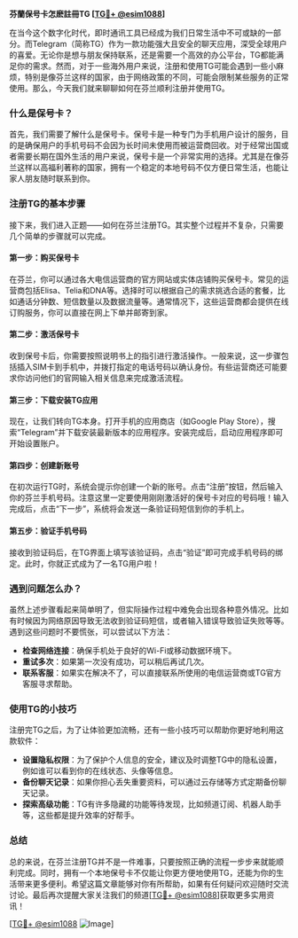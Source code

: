 **芬蘭保号卡怎麽註冊TG [[TG💪+ @esim1088](https://t.me/s/esim1088)]**

在当今这个数字化时代，即时通讯工具已经成为我们日常生活中不可或缺的一部分。而Telegram（简称TG）作为一款功能强大且安全的聊天应用，深受全球用户的喜爱。无论你是想与朋友保持联系，还是需要一个高效的办公平台，TG都能满足你的需求。然而，对于一些海外用户来说，注册和使用TG可能会遇到一些小麻烦，特别是像芬兰这样的国家，由于网络政策的不同，可能会限制某些服务的正常使用。那么，今天我们就来聊聊如何在芬兰顺利注册并使用TG。

### 什么是保号卡？

首先，我们需要了解什么是保号卡。保号卡是一种专门为手机用户设计的服务，目的是确保用户的手机号码不会因为长时间未使用而被运营商回收。对于经常出国或者需要长期在国外生活的用户来说，保号卡是一个非常实用的选择。尤其是在像芬兰这样以高福利著称的国家，拥有一个稳定的本地号码不仅方便日常生活，也能让家人朋友随时联系到你。

### 注册TG的基本步骤

接下来，我们进入正题——如何在芬兰注册TG。其实整个过程并不复杂，只需要几个简单的步骤就可以完成。

#### 第一步：购买保号卡

在芬兰，你可以通过各大电信运营商的官方网站或实体店铺购买保号卡。常见的运营商包括Elisa、Telia和DNA等。选择时可以根据自己的需求挑选合适的套餐，比如通话分钟数、短信数量以及数据流量等。通常情况下，这些运营商都会提供在线订购服务，你可以直接在网上下单并邮寄到家。

#### 第二步：激活保号卡

收到保号卡后，你需要按照说明书上的指引进行激活操作。一般来说，这一步骤包括插入SIM卡到手机中，并拨打指定的电话号码以确认身份。有些运营商还可能要求你访问他们的官网输入相关信息来完成激活流程。

#### 第三步：下载安装TG应用

现在，让我们转向TG本身。打开手机的应用商店（如Google Play Store），搜索“Telegram”并下载安装最新版本的应用程序。安装完成后，启动应用程序即可开始设置账户。

#### 第四步：创建新账号

在初次运行TG时，系统会提示你创建一个新的账号。点击“注册”按钮，然后输入你的芬兰手机号码。注意这里一定要使用刚刚激活好的保号卡对应的号码哦！输入完成后，点击“下一步”，系统将会发送一条验证码短信到你的手机上。

#### 第五步：验证手机号码

接收到验证码后，在TG界面上填写该验证码，点击“验证”即可完成手机号码的绑定。此时，你就正式成为了一名TG用户啦！

### 遇到问题怎么办？

虽然上述步骤看起来简单明了，但实际操作过程中难免会出现各种意外情况。比如有时候因为网络原因导致无法收到验证码短信，或者输入错误导致验证失败等等。遇到这些问题时不要慌张，可以尝试以下方法：

- **检查网络连接**：确保手机处于良好的Wi-Fi或移动数据环境下。
- **重试多次**：如果第一次没有成功，可以稍后再试几次。
- **联系客服**：如果实在解决不了，可以直接联系所使用的电信运营商或TG官方客服寻求帮助。

### 使用TG的小技巧

注册完TG之后，为了让体验更加流畅，还有一些小技巧可以帮助你更好地利用这款软件：

- **设置隐私权限**：为了保护个人信息的安全，建议及时调整TG中的隐私设置，例如谁可以看到你的在线状态、头像等信息。
- **备份聊天记录**：如果你担心丢失重要资料，可以通过云存储等方式定期备份聊天记录。
- **探索高级功能**：TG有许多隐藏的功能等待发现，比如频道订阅、机器人助手等，这些都是提升效率的好帮手。

### 总结

总的来说，在芬兰注册TG并不是一件难事，只要按照正确的流程一步步来就能顺利完成。同时，拥有一个本地保号卡不仅能让你更方便地使用TG，还能为你的生活带来更多便利。希望这篇文章能够对你有所帮助，如果有任何疑问欢迎随时交流讨论。最后再次提醒大家关注我们的频道[[TG💪+ @esim1088](https://t.me/s/esim1088)]获取更多实用资讯！

[[TG💪+ @esim1088](https://t.me/s/esim1088) ![Image](https://i.postimg.cc/4NQfJmqS/Snipaste-2025-05-13-00-14-12.png)]